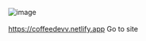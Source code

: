 ![image](https://github.com/user-attachments/assets/f64b8ac9-0a11-4d53-8dfb-e2d33f90ced5) <br/> <br/>
https://coffeedevv.netlify.app Go to site
